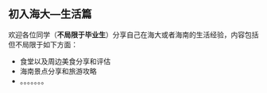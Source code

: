 ## 初入海大—生活篇

欢迎各位同学（**不局限于毕业生**）分享自己在海大或者海南的生活经验，内容包括但不局限于如下方面：

- 食堂以及周边美食分享和评估
- 海南景点分享和旅游攻略
- 。。。。。。。